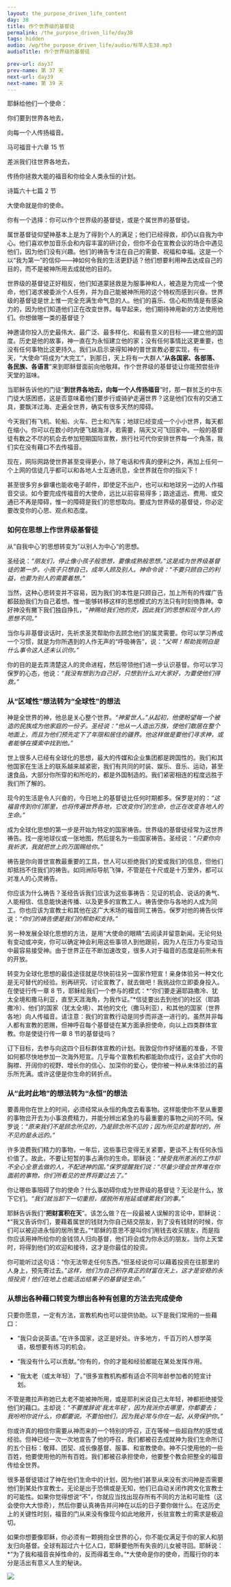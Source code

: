 ```yaml
---
layout: the_purpose_driven_life_content
day: 38
title: 作个世界级的基督徒
permalink: /the_purpose_driven_life/day38
tags: hidden
audio: /wg/the_purpose_driven_life/audio/标竿人生38.mp3
audioTitle: 作个世界级的基督徒

prev-url: day37
prev-name: 第 37 天
next-url: day39
next-name: 第 39 天
---
```


<div class="center script poem">
<p>耶稣给他们一个使命：</p>
<p>你们要到世界各地去，</p>
<p>向每一个人传扬福音。</p>
<p class="sp-verse">马可福音十六章 15 节</p>
</div>
<div class="center script poem">
<p>差派我们往世界各地去，</p>
<p>传扬你拯救大能的福音和你给全人类永恒的计划。</p>
<p class="sp-verse">诗篇六十七篇 2 节</p>
</div>
<p class="first">大使命就是你的使命。</p>

你有一个选择：你可以作个世界级的基督徒，或是个属世界的基督徒。

属世基督徒仰望神基本上是为了得到个人的满足；他们已经得救，却仍以自我为中心。他们喜欢参加音乐会和内容丰富的研讨会，但你不会在宣教会议的场合中遇见他们，因为他们没有兴趣。他们的祷告专注在自己的需要、祝福和幸福。这是一个以“我为第一”的信仰——神如何令我的生活更舒适？他们想要利用神去达成自己的目的，而不是被神所用去成就他的目的。

世界级的基督徒正好相反，他们知道蒙拯救是为服事神和人，被造是为完成一个使命，他们渴求被委派个人任务，并为自己能被神所用的这个特权而感到兴奋。世界级的基督徒是世上惟一完全充满生命气息的人。他们的喜乐、信心和热情是有感染力的，因为他们知道他们正在改变世界。每早起来，他们期待神用新的方法使用他们。你想做哪一类的基督徒？

神邀请你投入历史最伟大、最广泛、最多样化、和最有意义的目标——建立他的国度。历史是他的故事，神一直在为永恒建立他的家；没有任何事情比这更重要，也没有任何事物比这更持久。我们从启示录得知神的普世宣教必要实现，有一天，“大使命”将成为“大完工”，到那日，天上将有一大群人“**从各国家、各部落、各民族、各语言**”来到耶稣督面前向他敬拜。作个世界级的基督徒让你能预尝些许天堂的滋味。

当耶稣告诉他的门徒“**到世界各地去，向每一个人传扬福音**”时，那一群贫乏的中东门徒大感困惑，这是否意味着他们要步行或骑驴走遍世界？这是他们仅有的交通工具，要飘洋过海、走遍全世界，确实有很多天然的障碍。

今天我们有飞机、轮船、火车、巴士和汽车；地球已经变成一个小小世界，每天都在缩小。你可以在数小时内便飞越海洋，若需要，隔天又可飞回家中。一般的基督徒有数之不尽的机会去参加短期国际宣教，旅行社可代你安排世界每一个角落，我们实在没有藉口不去传福音。

现在，网际网路使世界甚至变得更小，除了电话和传真的便利之外，再加上任何一个上网的信徒几乎都可以和各地人士互通讯息，全世界就在你的指尖下！

甚至很多穷乡僻壤也能收电子邮件，即使足不出户，也可以和地球另一边的人作福音交谈。如今要完成传福音的大使命，远比以前容易得多；路途遥远、费用、或交通已不再是障碍，惟一的障碍是我们的思想取向。要成为世界级的基督徒，你必定要改变你的心思、观点和态度。

### 如何在思想上作世界级基督徒

从“自我中心’的思想转变为”以别人为中心“的思想。

圣经说：*“朋友们，停止像小孩子般思想，要像成熟般思想。”*这是成为世界级基督徒的第一步。小孩子只想自己，成年人顾及别人。神命令说：*“不要只顾自己的利益，也要为别人的需要着想。”*

当然，这种心思转变并不容易，因为我们的本性是只顾自己，加上所有的传媒广告都鼓励我们为自己着想。惟一能够转移这样的思想模式的方法只有时刻倚靠神。幸好神没有撇下我们独自挣扎，*“神赐给我们他的灵，因此我们的思想和现今世人的思想不同。”*

当你与非基督谈话时，先祈求圣灵帮助你去顾念他们的属灵需要。你可以学习养成一个习惯，就是为你所遇到的人作无声的“呼吸祷告”，说：*“父啊！帮助我明白是什么事令这人还未认识你。”*

你的目的是去弄清楚这人的灵命进程，然后带领他们进一步认识基督。你可以学习保罗的心态，他说：*“我没有想到为自己好，只想到什么对大家好，为要使他们得救。”*

### 从“区域性”想法转为“全球性”的想法

神是全世界的神，他总是关心整个世界。*“神爱世人。”*从起初，他便盼望每一个被造的民族成为他家庭的一份子。圣经说：*“他从一人造出万族，使他们散居在整个地面上，而且为他们预先定下了年限和居住的疆界。他这样做是要他们寻求神，或者能够在摸索中找到他。”*

世上很多人已经有全球化的思想，最大的传媒和企业集团都是跨国性的。我们和其他国家在生活上的联系越来越紧密，我们有共同的时装、娱乐、音乐、运动，甚至速食品，大部分你所穿的和所吃的，都是外国制造的。我们紧密相连的程度远胜于我们所了解的。

现今的生活是令人兴奋的，今日地上的基督徒比任何时期都多。保罗是对的：*“这福音传到你们那里，也将传遍世界各地，它改变你们的生命，也正在改变各地人的生命。”*

成为全球化思想的第一步是开始为特定的国家祷告。世界级的基督徒经常为这世界祷告。找一座地球仪或一张地图，然后提名为一些国家祷告。圣经说：*“只要你向我祈求，我就把世上的万国赐给你。”*

祷告是你向普世宣教最重要的工具，世人可以拒绝我们的爱或我们的信息，但他们却抵挡不住我们的祷告。如同洲际导航飞弹，不管是在十尺或是十万里外，都可以对准人的心灵祷告。

你应该为什么祷告？圣经告诉我们应该为这些事祷告：见证的机会、说话的勇气、人能相信、信息能快速传播、以及更多的宣教工人。祷告使你与各地的人成为同工。你也应该为宣教士和其他在这广大禾场的福音同工祷告。保罗对他的祷告伙伴说：*“你们的祷告便是我们的帮助和支持。”*

另一种发展全球化思想的方法，是用“大使命的眼睛”去阅读并留意新闻。无论何处有变动或冲突，你可以确定神会利用这些事领人到他跟前，因为人在压力与变动当中最容易接受神。由于世界正在不断加速改变，很多人对于福音的态度是前所未有的开放。

转变为全球化思想的最佳途径就是尽快前往另一国家作短宣！亲身体验另一种文化是无可替代的经验。别再研究、讨论宣教了，就去做吧！我挑战你立即委身投入。在使徒行传一章 8 节，耶稣给我们一个参与的模式：*“你们要走遍耶路撒冷、犹太全境和撒马利亚，直至天涯海角，为我作证。”*信徒要出去到他们的社区（耶路撒冷）、他们的国家（犹太全境）、其他的文化（撒马利亚），和其他的国家（世界各地）向人传福音。请注意：我们的宣教行动是同步而非逐一进行的。虽然并非每人都有宣教的恩赐，但神呼召每个基督徒在某方面承担使命，向以上四类群体宣教。你是使徒行传一章 8 节的基督徒吗？

订下目标，去参与向这四个目标群体宣教的计划。我敦促你作好储蓄的准备，不管如何都尽快地参加一次海外短宣。几乎每个宣教机构都能助你成行，这会扩大你的胸襟、开阔你的视野、增长你的信心、加深你的爱心，使你被一种从未体验过的喜乐所充满。或许这便是你生命的转折点。

### 从“此时此地”的想法转为“永恒”的想法

要善用你在世上的时间，必须经常从永恒的角度去看事物。这样能使你不至从重要的事物岔开去为小事浪费精力，并能分辨出紧急的与最重要的事物之间的不同。保罗说：*“原来我们不是顾念所见的，乃是顾念所不见的；因为所见的是暂时的，所不见的是永远的。”*

许多浪费我们精力的事物，一年后，这些事已变得无关紧要，更谈不上有任何永恒价值了。故此，不要让短暂的事占满你的生命。耶稣说：*“接受我所差派的工作却不全心全意去做的人，不配进神的国。”*保罗提醒我们说：*“尽量少理会世界堆在你面前的事物，你们所看见的世界将要过去了。”*

你让哪些事阻碍了你的使命？什么事妨碍你成为世界级的基督徒？无论是什么，放下它们。*“我们就当卸下一切重担，摆脱所有拖延或缠累我们的事。”*

耶稣告诉我们“**把财富积在天**”。该怎么做？在一段最被人误解的言论中，耶稣说：*“我又告诉你们，要藉着属世的钱财为你自己结交朋友，到了没有钱财的时候，你们可以被迎进永恒的居所里去。”*耶稣的意思不是叫你们用钱去收买朋友，而是指你应该用神所给你的金钱领人归向基督，他们将会成为你永远的朋友。当你上天堂时，将得到他们的欢迎和接待，这才是你最佳的投资。

你可能听过这句话：“你无法带走任何东西。”但圣经说你可以藉着投资在往那里的人身上，预先寄过去。*”这样，他们为自己积存真正的财富在天上，这才是安稳的永恒投资！他们在地上也能活出结果子的基督徒生命。”*

### 从想出各种藉口转变为想出各种有创意的方法去完成使命

只要你愿意，一定有方法，宣教机构也可以提供协助。以下是我们常用的一些藉口：

- “我只会说英语。”在许多国家，这正是好处。许多地方，千百万的人想学英语，极想要有练习的机会。

- “我没有什么可以贡献。”你有的，你的才能和经验都能在某处发挥作用。

- “我太老（或太年轻）了。”很多宣教机构都有适合不同年龄参加者的短宣计划。

不管是撒拉声称她已太老不能被神所用，或是耶利米说自己太年轻，神都拒绝接受他们的藉口。主却说：*“不要推辞说‘我太年轻’，因为我派你去哪里，你都要去；我吩咐你说什么，你都要说。不要怕他们，因为我必常与你在一起，从旁保护你。”*

你或许真的相信你需要从神而来的一个特别的呼召，正在等候一些超自然的感觉或经验。但神已经一次一次地宣告了他的呼召，我们都被召去成就神为我们生命所订的五个目标：敬拜、团契、成长像基督、服事、和宣教使命。神不只使用他的一些百姓，他要使用他的所有百姓。我们都被召承担使命，他要整个教会把整全的福音传给全世界。

很多基督徒错过了神在他们生命中的计划，因为他们甚至从来没有求问神是否需要他们到某处作宣教士。无论是出于恐惧或是无知，他们已自动关闭作跨文化宣教士的可能性。如果你觉得想说“不”，你就应当找出现存所有不同的方法和可能性（这会使你大大惊奇），然后你要认真祷告并问神在以后的日子要你做什么。在这历史上的关键性时刻，福音的门从来没有像现今如此地敞开，长驻宣教士的需求是极迫切。

如果你想要像耶稣，你必须有一颗拥抱全世界的心，你不能仅满足于你的家人和朋友归向基督。全球有超过六十亿人口，耶稣要他所有失丧的儿女被寻回。耶稣说：*“为了我和福音丧掉性命的，反而得着生命。”*大使命是你的使命，而履行你的本分是活出有意义人生的秘诀。

<div class="article-img-wrapper">
<img src="https://typora-1259024198.cos.ap-beijing.myqcloud.com/wg/the_purpose_driven_life/image/day38_card.jpg">
</div>
